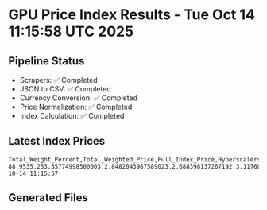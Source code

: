 # GPU Price Index Results - Tue Oct 14 11:15:58 UTC 2025

## Pipeline Status
- Scrapers: ✅ Completed
- JSON to CSV: ✅ Completed
- Currency Conversion: ✅ Completed
- Price Normalization: ✅ Completed
- Index Calculation: ✅ Completed

## Latest Index Prices
```
Total_Weight_Percent,Total_Weighted_Price,Full_Index_Price,Hyperscalers_Only_Price,Non_Hyperscalers_Only_Price,Hyperscaler_Weight,Non_Hyperscaler_Weight,Calculation_Date
88.9535,253.35774998500003,2.8482043987589023,2.688398137267192,3.1176890996119417,55.84,33.113499999999995,2025-10-14 11:15:57
```

## Generated Files
```
```
